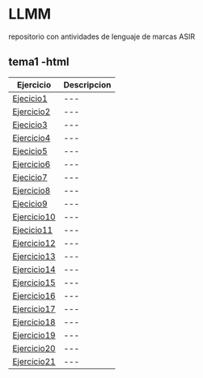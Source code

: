 # LLMM
repositorio con antividades de lenguaje de marcas ASIR
## tema1 -html
Ejercicio | Descripcion
----------|------------
[Ejecicio1](EJERCICIOS_HTML/tarea1.html) | ---
[Ejercicio2](EJERCICIOS_HTML/Tarea2.html) | ---
[Ejecicio3](EJERCICIOS_HTML/tarea3.html) | ---
[Ejercicio4](EJERCICIOS_HTML/TAREA4.html) | ---
[Ejecicio5](EJERCICIOS_HTML/tarea5.html) | ---
[Ejercicio6](EJERCICIOS_HTML/Tarea6.html) | ---
[Ejecicio7](EJERCICIOS_HTML/tarea7.html) | ---
[Ejercicio8](EJERCICIOS_HTML/tarea8/indice.html) | ---
[Ejecicio9](EJERCICIOS_HTML/tarea9/tarea9.html) | ---
[Ejercicio10](EJERCICIOS_HTML/tarea10.html) | ---
[Ejecicio11](EJERCICIOS_HTML/tarea11.html) | ---
[Ejercicio12](EJERCICIOS_HTML/Tarea12.html) | ---
[Ejercicio13](EJERCICIOS_HTML/Tarea13.html) | ---
[Ejercicio14](EJERCICIOS_HTML/Tarea14.html) | ---
[Ejercicio15](EJERCICIOS_HTML/Tarea15.html) | ---
[Ejercicio16](EJERCICIOS_HTML/Tarea16.html) | ---
[Ejercicio17](..//EJERCICIOS_HTML/activ17/Tarea17.html) | ---
[Ejercicio18](..//EJERCICIOS_HTML/activ18/Tarea18.html) | ---
[Ejercicio19](..//EJERCICIOS_HTML/activ19/activ19.html) | ---
[Ejercicio20](..//EJERCICIOS_HTML/activ20/tarea20.html) | ---
[Ejercicio21](..//EJERCICIOS_HTML/activ21/tarea21.html) | ---
